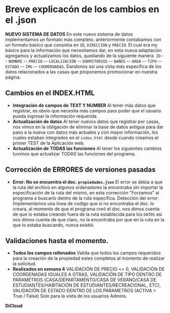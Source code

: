 # Breve explicacón de los cambios en el .json

**NUEVO SISTEMA DE DATOS** En este nuevo sistema de datos implementamos un formato más completo, anteriormente contabamos con un formato básico que consistia en `ID`, `DIRECCIÓN` y `PRECIO`. El cual era my básico para la información que necesitamos dar, en esta nueva adaptación agregamos y actualizamos los datos, quedando de la siguiente manera.
`ID` -- `NOMBRE` -- `PRECIO` -- `LOCALIZACIÓN` -- `DORMITORIOS` -- `BAÑOS` -- `AREA` -- `TIPO` -- `ESTADO` -- `IMG` -- `COORDENADAS`.
Dandonos asi una vista más especifica de los datos relacionados a las casas que proponemos promocionar en nuestra página.

## Cambios en el INDEX.HTML
- **Integración de campos de TEXT Y NUMBER** Al tener más datos que registrar, es obvio que necesita más campos para poder que el usuario pueda ingresar la información requerida.
- **Actualización de datos** Al tener nuevos datos que registrar por casas, nos vimos en la obligación de eliminar la base de datos antigua para dar paso a la nueva con datos más actuales y con mayor información, los cuales estaban integrados en el `index.html` desde cuando creamos el primer TEST de la Aplicación web.
- **Actualización de TODAS las funciones** Al tener los siguientes cambios tuvimos que actualizar TODAS las funciones del programa.
 
## Corrección de ERRORES de versiones pasadas
- **Error: No se encuentra el doc. `propiedades.json`** El error se debia a que la ruta del archivo en algunos ordenadores la encontraba sin importar la especificación de la ruta del mismo, en esta corrección "Forzamos" al programa a buscarlo dentro de la ruta específica.
Detección del error: Implementamos una linea de codigo que si no encontraba el doc. lo creara, al momento de que el programa creó el doc. nos dimos cuenta de que lo estaba creando fuera de la ruta establecida para los `DATOS` asi nos dimos cuenta de que claro, no la encontraba por que en la ruta en la que lo estaba buscando, nunca existió.

## Validaciones hasta el momento.
- **Todos los campos rellenados** Valida que todos los campos requeridos para la creación de la propiedad estes completos al momento de realizar la solicitud.
- **Realizados en semana 4** VALIDACIÓN DE PRECIO <= 0, VALIDACIÓN DE COORDENADAS IGUALES A OTRAS, VALIDACIÓN DE TIPO DENTRO DE PARAMETROS (CASA/DEPARTAMENTO/CASA DE VERANO/CASA DE ESTUDIANTES/HABITACIÓN DE ESTUDIANTES/RECREACIONAL, ETC), VALIDACIÓN DE ESTADO DENTRO DE LOS PARAMETROS (ACTIVA = True / False) Solo para la vista de los usuarios Admins.
 
**DiCloud**
